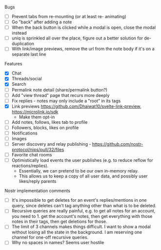 Bugs

- [ ] Prevent tabs from re-mounting (or at least re- animating)
- [ ] Go "back" after adding a note
- [ ] When the back button is clicked while a modal is open, close the modal instead
- [ ] uniq is sprinkled all over the place, figure out a better solution for de-duplication
- [ ] With link/image previews, remove the url from the note body if it's on a separate last line

Features

- [x] Chat
- [x] Threads/social
- [x] Search
- [ ] Permalink note detail (share/permalink button?)
- [ ] Add "view thread" page that recurs more deeply
- [ ] Fix replies - notes may only include a "root" in its tags
- [x] Link previews https://github.com/Dhaiwat10/svelte-link-preview, https://microlink.io/sdk
  - Make them opt-in
- [ ] Add notes, follows, likes tab to profile
- [ ] Followers, blocks, likes on profile
- [ ] Notifications
- [ ] Images
- [ ] Server discovery and relay publishing - https://github.com/nostr-protocol/nips/pull/32/files
- [ ] Favorite chat rooms
- [ ] Optimistically load events the user publishes (e.g. to reduce reflow for reactions/replies).
  - Essentially, we can pretend to be our own in-memory relay.
  - This allows us to keep a copy of all user data, and possibly user likes/reply parents

Nostr implementation comments

- [ ] It's impossible to get deletes for an event's replies/mentions in one query, since deletes can't tag anything other than what is to be deleted.
- [ ] Recursive queries are really painful, e.g. to get all notes for an account, you need to 1. get the account's notes, then get everything with those notes in their tags, then get deletions for those.
- [ ] The limit of 3 channels makes things difficult. I want to show a modal without losing all the state in the background. I am reserving one channel for one-off recursive queries.
- [ ] Why no spaces in names? Seems user hostile
